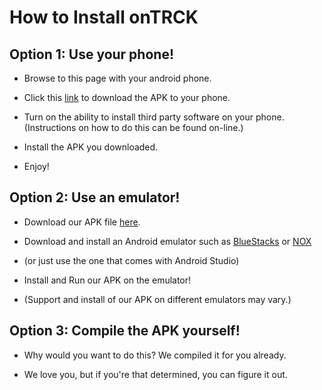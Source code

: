 # How to Install onTRCK

## Option 1: Use your phone!
* Browse to this page with your android phone.

* Click this [link](./install.md) to download the APK to your phone.

* Turn on the ability to install third party software on your phone. (Instructions on how to do this can be found on-line.)

* Install the APK you downloaded.

* Enjoy!


## Option 2: Use an emulator!
* Download our APK file [here](./install.md).

* Download and install an Android emulator such as [BlueStacks](http://www.bluestacks.com) or [NOX](https://www.bignox.com)

* (or just use the one that comes with Android Studio)

* Install and Run our APK on the emulator!

* (Support and install of our APK on different emulators may vary.)


## Option 3: Compile the APK yourself!
* Why would you want to do this? We compiled it for you already.

* We love you, but if you're that determined, you can figure it out.

